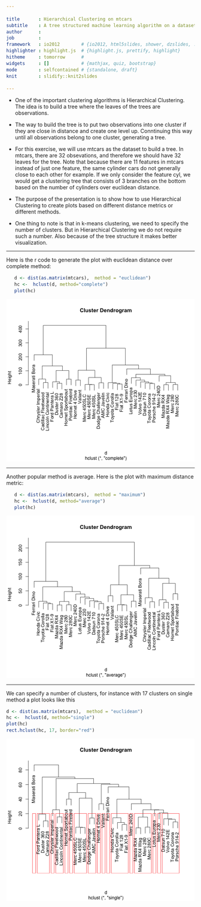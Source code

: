 ```yaml
--- 

title       : Hierarchical Clustering on mtcars
subtitle    : A tree structured machine learning algorithm on a dataset
author      : 
job         : 
framework   : io2012        # {io2012, html5slides, shower, dzslides, ...}
highlighter : highlight.js  # {highlight.js, prettify, highlight}
hitheme     : tomorrow      # 
widgets     : []            # {mathjax, quiz, bootstrap}
mode        : selfcontained # {standalone, draft}
knit        : slidify::knit2slides  

---
```


* One of the important clustering algorithms is Hierarchical Clustering. The idea is to build a tree where the leaves of the trees are observations.


* The way to build the tree is to put two observations into one cluster if they are close in distance and create one level up. Conntinuing this way until all observations belong to one cluster, generating a tree.


* For this exercise, we will use mtcars as the dataset to build a tree. In mtcars, there are 32 obsevations, and therefore we should have 32 leaves for the tree. Note that because there are 11 features in mtcars instead of just one feature, the same cylinder cars do not generally close to each other for example. If we only consider the feature cyl, we would get a clustering tree that consists of 3 branches on the bottom based on the number of cylinders over euclidean distance.

* The purpose of the presentation is to show how to use Hierarchical Clustering to create plots based on different distance metrics or different methods.

* One thing to note is that in k-means clustering, we need to specify the number of clusters. But in Hierarchical Clustering we do not require such a number. Also because of the tree structure it makes better visualization.

---

Here is the r code to generate the plot with euclidean distance over complete method:


```r
   d <- dist(as.matrix(mtcars),  method = "euclidean")
   hc <-  hclust(d, method="complete") 
   plot(hc)
```

![plot of chunk unnamed-chunk-1](assets/fig/unnamed-chunk-1-1.png) 

--- 

Another popular method is average. Here is the plot with maximum distance metric:


```r
   d <- dist(as.matrix(mtcars),  method = "maximum")
   hc <-  hclust(d, method="average") 
   plot(hc)
```

![plot of chunk unnamed-chunk-2](assets/fig/unnamed-chunk-2-1.png) 

---

We can specify a number of clusters, for instance with 17 clusters on single method a plot looks like this


```r
d <- dist(as.matrix(mtcars),  method = "euclidean")
hc <-  hclust(d, method="single") 
plot(hc)
rect.hclust(hc, 17, border="red")
```

![plot of chunk unnamed-chunk-3](assets/fig/unnamed-chunk-3-1.png) 

